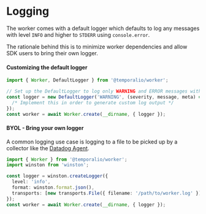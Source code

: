 # Logging

The worker comes with a default logger which defaults to log any messages with level `INFO` and higher to `STDERR` using `console.error`.

The rationale behind this is to minimize worker dependencies and allow SDK users to bring their own logger.

#### Customizing the default logger

```ts
import { Worker, DefaultLogger } from '@temporalio/worker';

// Set up the DefaultLogger to log only WARNING and ERROR messages with a custom log function
const logger = new DefaultLogger('WARNING', (severity, message, meta) => {
  /* Implement this in order to generate custom log output */
});
const worker = await Worker.create(__dirname, { logger });
```

#### BYOL - Bring your own logger

A common logging use case is logging to a file to be picked up by a collector like the [Datadog Agent](https://docs.datadoghq.com/logs/log_collection/nodejs/?tab=winston30).

```ts
import { Worker } from '@temporalio/worker';
import winston from 'winston';

const logger = winston.createLogger({
  level: 'info',
  format: winston.format.json(),
  transports: [new transports.File({ filename: '/path/to/worker.log' })],
});
const worker = await Worker.create(__dirname, { logger });
```
